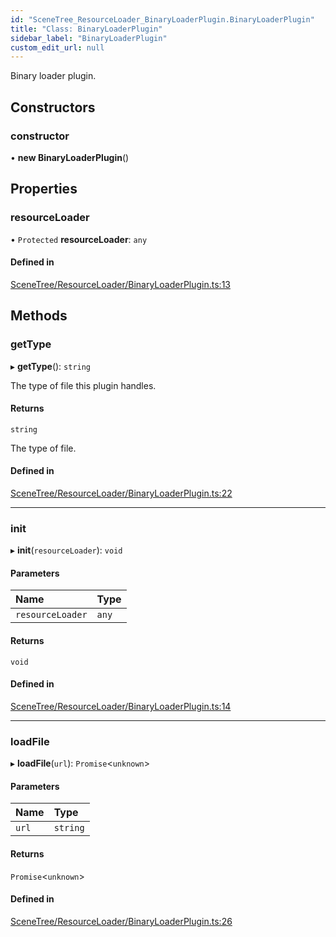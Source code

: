 ```yaml
---
id: "SceneTree_ResourceLoader_BinaryLoaderPlugin.BinaryLoaderPlugin"
title: "Class: BinaryLoaderPlugin"
sidebar_label: "BinaryLoaderPlugin"
custom_edit_url: null
---
```




Binary loader plugin.

## Constructors

### constructor

• **new BinaryLoaderPlugin**()

## Properties

### resourceLoader

• `Protected` **resourceLoader**: `any`

#### Defined in

[SceneTree/ResourceLoader/BinaryLoaderPlugin.ts:13](https://github.com/ZeaInc/zea-engine/blob/999d3f1c8/src/SceneTree/ResourceLoader/BinaryLoaderPlugin.ts#L13)

## Methods

### getType

▸ **getType**(): `string`

The type of file this plugin handles.

#### Returns

`string`

The type of file.

#### Defined in

[SceneTree/ResourceLoader/BinaryLoaderPlugin.ts:22](https://github.com/ZeaInc/zea-engine/blob/999d3f1c8/src/SceneTree/ResourceLoader/BinaryLoaderPlugin.ts#L22)

___

### init

▸ **init**(`resourceLoader`): `void`

#### Parameters

| Name | Type |
| :------ | :------ |
| `resourceLoader` | `any` |

#### Returns

`void`

#### Defined in

[SceneTree/ResourceLoader/BinaryLoaderPlugin.ts:14](https://github.com/ZeaInc/zea-engine/blob/999d3f1c8/src/SceneTree/ResourceLoader/BinaryLoaderPlugin.ts#L14)

___

### loadFile

▸ **loadFile**(`url`): `Promise`<`unknown`\>

#### Parameters

| Name | Type |
| :------ | :------ |
| `url` | `string` |

#### Returns

`Promise`<`unknown`\>

#### Defined in

[SceneTree/ResourceLoader/BinaryLoaderPlugin.ts:26](https://github.com/ZeaInc/zea-engine/blob/999d3f1c8/src/SceneTree/ResourceLoader/BinaryLoaderPlugin.ts#L26)

